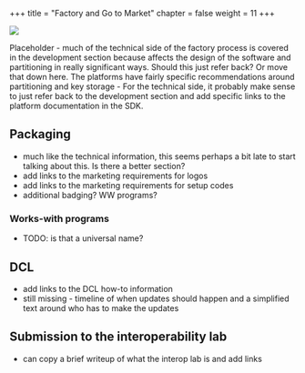 +++
title = "Factory and Go to Market"
chapter = false
weight = 11
+++

![](../imgs/factory_market.png)

Placeholder - much of the technical side of the factory process is covered in the development section because affects the design of the software and partitioning in really significant ways. Should this just refer back? Or move that down here. The platforms have fairly specific recommendations around partitioning and key storage - For the technical side, it probably make sense to just refer back to the development section and add specific links to the platform documentation in the SDK.

## Packaging
- much like the technical information, this seems perhaps a bit late to start talking about this. Is there a better section?
- add links to the marketing requirements for logos
- add links to the marketing requirements for setup codes
- additional badging? WW programs?
### Works-with programs
- TODO: is that a universal name?

## DCL
- add links to the DCL how-to information
- still missing - timeline of when updates should happen and a simplified text around who has to make the updates

## Submission to the interoperability lab
- can copy a brief writeup of what the interop lab is and add links
